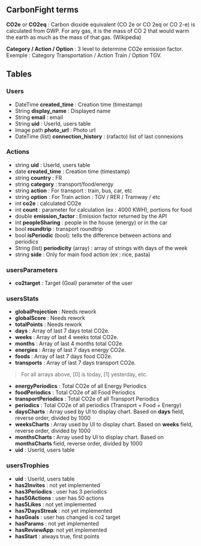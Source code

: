 ## CarbonFight terms

**CO2e** or **CO2eq** : Carbon dioxide equivalent (CO 2e or CO 2eq or CO 2-e) is calculated from GWP. For any gas, it is the mass of CO 2 that would warm the earth as much as the mass of that gas. (Wikipedia)

**Category / Action / Option** : 3 level to determine CO2e emission factor. Exemple : Category Transportation / Action Train / Option TGV.  

## Tables

### Users

- DateTime **created_time** : Creation time (timestamp)
- String **display_name** : Displayed name
- String **email** : email
- String **uid** : UserId, users table
- Image path **photo_url** : Photo url
- DateTime (list) **connection_history** : (rafacto) list of last connexions

### Actions
- string **uid** : UserId, users table
- date **created_time** : Creation time (timestamp)
- string **country** : FR
- string **category** : transport/food/energy
- string **action** : For transport : train, bus, car, etc
- string **option** : For Train action : TGV / RER / Tramway / etc
- int **co2e** : calculated CO2e 
- int **count** : parameter for calculation (ex : 4000 KWH), portions for food
- double **emission_factor** : Emission factor returned by the API
- int **peopleSharing** : people in the house (energy) or in the car
- bool **roundtrip** : transport roundtrip
- bool **isPeriodic** (bool): tells the difference between actions and periodics
- String (list) **periodicity** (array) : array of strings with days of the week
- string **side** : Only for main food action (ex : rice, pasta)

### usersParameters
- **co2target** : Target (Goal) parameter of the user

### usersStats

- **globalProjection** : Needs rework
- **globalScore** : Needs rework
- **totalPoints** : Needs rework
- **days** : Array of last 7 days total CO2e.
- **weeks** : Array of last 4 weeks total CO2e.
- **months** : Array of last 4 months total CO2e.
- **energies** : Array of last 7 days energy CO2e.
- **foods** : Array of last 7 days food CO2e.
- **transports** : Array of last 7 days transport CO2e.

> For all arrays above, [0] is today, [1] yesterday, etc.

- **energyPeriodics** : Total CO2e of all Energy Periodics
- **foodPeriodics** : Total CO2e of all Food Periodics
- **transportPeriodics** : Total CO2e of all Transport Periodics
- **periodics** : Total CO2e of all periodics (Transport + Food + Energy)
- **daysCharts** : Array used by UI to display chart. Based on **days** field, reverse order, divided by 1000
- **weeksCharts** : Array used by UI to display chart. Based on **weeks** field, reverse order, divided by 1000
- **monthsCharts** : Array used by UI to display chart. Based on **monthsCharts** field, reverse order, divided by 1000
- **uid** : UserId, users table

### usersTrophies

- **uid** : UserId, users table
- **has2Invites** : not yet implemented
- **has3Periodics** : user has 3 periodics
- **has50Actions** : user has 50 actions
- **has5Likes** : not yet implemented
- **has7DaysStreak** : not yet implemented
- **hasGoals** : user has changed is co2 target
- **hasParams** : not yet implemented
- **hasReviewApp**: not yet implemented
- **hasStart** : always true, first points

